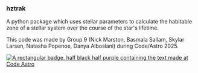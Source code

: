 ### hztrak

A python package which uses stellar parameters to calculate the habitable zone of a stellar system over the course of the star's lifetime.

This code was made by Group 9 (Nick Marston, Basmala Sallam, Skylar Larsen, Natasha Popenoe, Danya Alboslani) during Code/Astro 2025.

[![A rectangular badge, half black half purple containing the text made at Code Astro](https://img.shields.io/badge/Made%20at-Code/Astro-blueviolet.svg)](https://semaphorep.github.io/codeastro/)